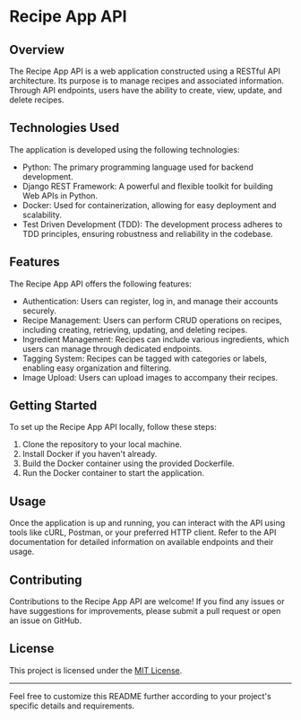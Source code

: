 
# Recipe App API

## Overview

The Recipe App API is a web application constructed using a RESTful API architecture. Its purpose is to manage recipes and associated information. Through API endpoints, users have the ability to create, view, update, and delete recipes.

## Technologies Used

The application is developed using the following technologies:

- Python: The primary programming language used for backend development.
- Django REST Framework: A powerful and flexible toolkit for building Web APIs in Python.
- Docker: Used for containerization, allowing for easy deployment and scalability.
- Test Driven Development (TDD): The development process adheres to TDD principles, ensuring robustness and reliability in the codebase.

## Features

The Recipe App API offers the following features:

- Authentication: Users can register, log in, and manage their accounts securely.
- Recipe Management: Users can perform CRUD operations on recipes, including creating, retrieving, updating, and deleting recipes.
- Ingredient Management: Recipes can include various ingredients, which users can manage through dedicated endpoints.
- Tagging System: Recipes can be tagged with categories or labels, enabling easy organization and filtering.
- Image Upload: Users can upload images to accompany their recipes.

## Getting Started

To set up the Recipe App API locally, follow these steps:

1. Clone the repository to your local machine.
2. Install Docker if you haven't already.
3. Build the Docker container using the provided Dockerfile.
4. Run the Docker container to start the application.

## Usage

Once the application is up and running, you can interact with the API using tools like cURL, Postman, or your preferred HTTP client. Refer to the API documentation for detailed information on available endpoints and their usage.

## Contributing

Contributions to the Recipe App API are welcome! If you find any issues or have suggestions for improvements, please submit a pull request or open an issue on GitHub.

## License

This project is licensed under the [MIT License](LICENSE).

---

Feel free to customize this README further according to your project's specific details and requirements.
